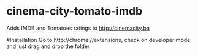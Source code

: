 # cinema-city-tomato-imdb
Adds IMDB and Tomatoes ratings to http://cinemacity.ba


#Installation
Go to http://chrome://extensions, check on developer mode, and just drag and drop the folder